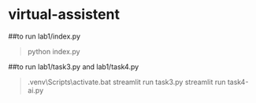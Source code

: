 # virtual-assistent

##to run lab1/index.py 
> python index.py

##to run lab1/task3.py and lab1/task4.py
> .venv\Scripts\activate.bat
> streamlit run task3.py
> streamlit run task4-ai.py